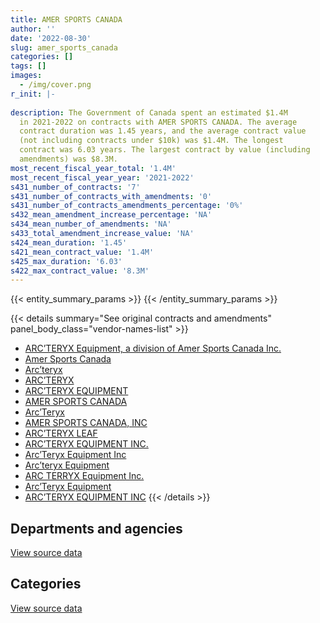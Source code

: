 ```yaml
---
title: AMER SPORTS CANADA
author: ''
date: '2022-08-30'
slug: amer_sports_canada
categories: []
tags: []
images:
  - /img/cover.png
r_init: |-
  
description: The Government of Canada spent an estimated $1.4M
  in 2021-2022 on contracts with AMER SPORTS CANADA. The average
  contract duration was 1.45 years, and the average contract value
  (not including contracts under $10k) was $1.4M. The longest
  contract was 6.03 years. The largest contract by value (including
  amendments) was $8.3M.
most_recent_fiscal_year_total: '1.4M'
most_recent_fiscal_year_year: '2021-2022'
s431_number_of_contracts: '7'
s431_number_of_contracts_with_amendments: '0'
s431_number_of_contracts_amendments_percentage: '0%'
s432_mean_amendment_increase_percentage: 'NA'
s434_mean_number_of_amendments: 'NA'
s433_total_amendment_increase_value: 'NA'
s424_mean_duration: '1.45'
s421_mean_contract_value: '1.4M'
s425_max_duration: '6.03'
s422_max_contract_value: '8.3M'
---
```


<script src="/rmarkdown-libs/htmlwidgets/htmlwidgets.js"></script>
<link href="/rmarkdown-libs/datatables-css/datatables-crosstalk.css" rel="stylesheet" />
<script src="/rmarkdown-libs/datatables-binding/datatables.js"></script>
<script src="/rmarkdown-libs/jquery/jquery-3.6.0.min.js"></script>
<link href="/rmarkdown-libs/dt-core-bootstrap/css/dataTables.bootstrap.min.css" rel="stylesheet" />
<link href="/rmarkdown-libs/dt-core-bootstrap/css/dataTables.bootstrap.extra.css" rel="stylesheet" />
<script src="/rmarkdown-libs/dt-core-bootstrap/js/jquery.dataTables.min.js"></script>
<script src="/rmarkdown-libs/dt-core-bootstrap/js/dataTables.bootstrap.min.js"></script>
<link href="/rmarkdown-libs/crosstalk/css/crosstalk.min.css" rel="stylesheet" />
<script src="/rmarkdown-libs/crosstalk/js/crosstalk.min.js"></script>
<script src="/rmarkdown-libs/htmlwidgets/htmlwidgets.js"></script>
<link href="/rmarkdown-libs/datatables-css/datatables-crosstalk.css" rel="stylesheet" />
<script src="/rmarkdown-libs/datatables-binding/datatables.js"></script>
<script src="/rmarkdown-libs/jquery/jquery-3.6.0.min.js"></script>
<link href="/rmarkdown-libs/dt-core-bootstrap/css/dataTables.bootstrap.min.css" rel="stylesheet" />
<link href="/rmarkdown-libs/dt-core-bootstrap/css/dataTables.bootstrap.extra.css" rel="stylesheet" />
<script src="/rmarkdown-libs/dt-core-bootstrap/js/jquery.dataTables.min.js"></script>
<script src="/rmarkdown-libs/dt-core-bootstrap/js/dataTables.bootstrap.min.js"></script>
<link href="/rmarkdown-libs/crosstalk/css/crosstalk.min.css" rel="stylesheet" />
<script src="/rmarkdown-libs/crosstalk/js/crosstalk.min.js"></script>

{{< entity_summary_params >}}
{{< /entity_summary_params >}}

{{< details summary="See original contracts and amendments" panel_body_class="vendor-names-list" >}}
- [ARC’TERYX Equipment, a division of Amer Sports Canada Inc.](https://search.open.canada.ca/en/ct/?sort=contract_value_f%20desc&page=1&search_text=%22ARC%27TERYX%20Equipment%2c%20a%20division%20of%20Amer%20Sports%20Canada%20Inc.%22)
- [Amer Sports Canada](https://search.open.canada.ca/en/ct/?sort=contract_value_f%20desc&page=1&search_text=%22Amer%20Sports%20Canada%22)
- [Arc’teryx](https://search.open.canada.ca/en/ct/?sort=contract_value_f%20desc&page=1&search_text=%22Arc%27teryx%22)
- [ARC’TERYX](https://search.open.canada.ca/en/ct/?sort=contract_value_f%20desc&page=1&search_text=%22ARC%27TERYX%22)
- [ARC’TERYX EQUIPMENT](https://search.open.canada.ca/en/ct/?sort=contract_value_f%20desc&page=1&search_text=%22ARC%27TERYX%20EQUIPMENT%22)
- [AMER SPORTS CANADA](https://search.open.canada.ca/en/ct/?sort=contract_value_f%20desc&page=1&search_text=%22AMER%20SPORTS%20CANADA%22)
- [Arc’Teryx](https://search.open.canada.ca/en/ct/?sort=contract_value_f%20desc&page=1&search_text=%22Arc%27Teryx%22)
- [AMER SPORTS CANADA, INC](https://search.open.canada.ca/en/ct/?sort=contract_value_f%20desc&page=1&search_text=%22AMER%20SPORTS%20CANADA%2c%20INC%22)
- [ARC’TERYX LEAF](https://search.open.canada.ca/en/ct/?sort=contract_value_f%20desc&page=1&search_text=%22ARC%27TERYX%20LEAF%22)
- [ARC’TERYX EQUIPMENT INC.](https://search.open.canada.ca/en/ct/?sort=contract_value_f%20desc&page=1&search_text=%22ARC%27TERYX%20EQUIPMENT%20INC.%22)
- [Arc’Teryx Equipment Inc](https://search.open.canada.ca/en/ct/?sort=contract_value_f%20desc&page=1&search_text=%22Arc%27Teryx%20Equipment%20Inc%22)
- [Arc’teryx Equipment](https://search.open.canada.ca/en/ct/?sort=contract_value_f%20desc&page=1&search_text=%22Arc%27teryx%20Equipment%22)
- [ARC TERRYX Equipment Inc.](https://search.open.canada.ca/en/ct/?sort=contract_value_f%20desc&page=1&search_text=%22ARC%20TERRYX%20Equipment%20Inc.%22)
- [Arc’Teryx Equipment](https://search.open.canada.ca/en/ct/?sort=contract_value_f%20desc&page=1&search_text=%22Arc%27Teryx%20Equipment%22)
- [ARC’TERYX EQUIPMENT INC](https://search.open.canada.ca/en/ct/?sort=contract_value_f%20desc&page=1&search_text=%22ARC%27TERYX%20EQUIPMENT%20INC%22)
{{< /details >}}

## Departments and agencies

<div id="htmlwidget-1" style="width:100%;height:auto;" class="datatables html-widget"></div>
<script type="application/json" data-for="htmlwidget-1">{"x":{"style":"bootstrap","filter":"none","vertical":false,"data":[["<a href=\"/departments/dfo-mpo/\">Fisheries and Oceans Canada<\/a>","<a href=\"/departments/dnd-mdn/\">National Defence<\/a>"],[null,1915152.99],[null,1540522.93],[null,1374383.63],[10200.75,1390495.88]],"container":"<table class=\"table table-striped table-hover row-border order-column display\">\n  <thead>\n    <tr>\n      <th>Department<\/th>\n      <th>2018-2019<\/th>\n      <th>2019-2020<\/th>\n      <th>2020-2021<\/th>\n      <th>2021-2022<\/th>\n    <\/tr>\n  <\/thead>\n<\/table>","options":{"order":[[4,"desc"]],"pageLength":10,"autoWidth":true,"columnDefs":[{"targets":1,"render":"function(data, type, row, meta) {\n    return type !== 'display' ? data : DTWidget.formatCurrency(data, \"$\", 2, 3, \",\", \".\", true, null);\n  }"},{"targets":2,"render":"function(data, type, row, meta) {\n    return type !== 'display' ? data : DTWidget.formatCurrency(data, \"$\", 2, 3, \",\", \".\", true, null);\n  }"},{"targets":3,"render":"function(data, type, row, meta) {\n    return type !== 'display' ? data : DTWidget.formatCurrency(data, \"$\", 2, 3, \",\", \".\", true, null);\n  }"},{"targets":4,"render":"function(data, type, row, meta) {\n    return type !== 'display' ? data : DTWidget.formatCurrency(data, \"$\", 2, 3, \",\", \".\", true, null);\n  }"},{"width":"16%","targets":[1,2,3,4]},{"className":"dt-right","targets":[1,2,3,4]}],"orderClasses":false}},"evals":["options.columnDefs.0.render","options.columnDefs.1.render","options.columnDefs.2.render","options.columnDefs.3.render"],"jsHooks":[]}</script>
<p class="text-right">
<a href="https://github.com/GoC-Spending/contracts-data/tree/main/data/out/vendors/amer_sports_canada/summary_by_fiscal_year_by_department.csv" class="source-data-link btn btn-link">View source data</a>
</p>

## Categories

<div id="htmlwidget-2" style="width:100%;height:auto;" class="datatables html-widget"></div>
<script type="application/json" data-for="htmlwidget-2">{"x":{"style":"bootstrap","filter":"none","vertical":false,"data":[["<a href=\"/categories/defence/\">Defence<\/a>","<a href=\"/categories/industrial_products_and_services/\">Industrial products and services<\/a>"],[46610.24,1868542.75],[null,1540522.93],[null,1374383.63],[null,1400696.63]],"container":"<table class=\"table table-striped table-hover row-border order-column display\">\n  <thead>\n    <tr>\n      <th>Category<\/th>\n      <th>2018-2019<\/th>\n      <th>2019-2020<\/th>\n      <th>2020-2021<\/th>\n      <th>2021-2022<\/th>\n    <\/tr>\n  <\/thead>\n<\/table>","options":{"order":[[4,"desc"]],"dom":"t","pageLength":30,"autoWidth":true,"columnDefs":[{"targets":1,"render":"function(data, type, row, meta) {\n    return type !== 'display' ? data : DTWidget.formatCurrency(data, \"$\", 2, 3, \",\", \".\", true, null);\n  }"},{"targets":2,"render":"function(data, type, row, meta) {\n    return type !== 'display' ? data : DTWidget.formatCurrency(data, \"$\", 2, 3, \",\", \".\", true, null);\n  }"},{"targets":3,"render":"function(data, type, row, meta) {\n    return type !== 'display' ? data : DTWidget.formatCurrency(data, \"$\", 2, 3, \",\", \".\", true, null);\n  }"},{"targets":4,"render":"function(data, type, row, meta) {\n    return type !== 'display' ? data : DTWidget.formatCurrency(data, \"$\", 2, 3, \",\", \".\", true, null);\n  }"},{"width":"16%","targets":[1,2,3,4]},{"className":"dt-right","targets":[1,2,3,4]}],"orderClasses":false,"lengthMenu":[10,25,30,50,100]}},"evals":["options.columnDefs.0.render","options.columnDefs.1.render","options.columnDefs.2.render","options.columnDefs.3.render"],"jsHooks":[]}</script>
<p class="text-right">
<a href="https://github.com/GoC-Spending/contracts-data/tree/main/data/out/vendors/amer_sports_canada/summary_by_fiscal_year_by_category.csv" class="source-data-link btn btn-link">View source data</a>
</p>
